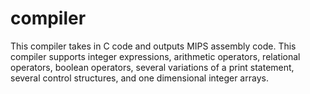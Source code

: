 # compiler

This compiler takes in C code and outputs MIPS assembly code. This compiler supports integer expressions, arithmetic operators, relational operators, boolean operators, several variations of a print statement, several control structures, and one dimensional integer arrays. 
